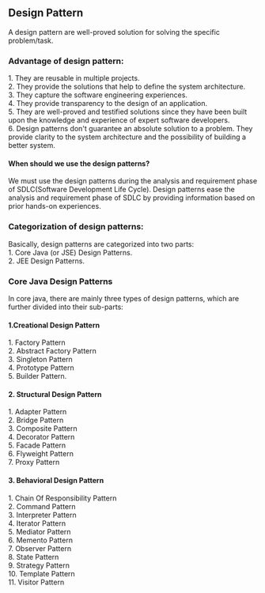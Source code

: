 <h2>Design Pattern</h2>
A design pattern are well-proved solution for solving the specific problem/task.
<h3>Advantage of design pattern:</h3>
1.	They are reusable in multiple projects.<br>
2.	They provide the solutions that help to define the system architecture.<br>
3.	They capture the software engineering experiences.<br>
4.	They provide transparency to the design of an application.<br>
5.	They are well-proved and testified solutions since they have been built upon the knowledge and experience of expert software developers.<br>
6.	Design patterns don't guarantee an absolute solution to a problem. They provide clarity to the system architecture and the possibility of building a better system.
<h4>When should we use the design patterns?</h4>
We must use the design patterns during the analysis and requirement phase of SDLC(Software Development Life Cycle).
Design patterns ease the analysis and requirement phase of SDLC by providing information based on prior hands-on experiences.
<h3>Categorization of design patterns:</h3>
Basically, design patterns are categorized into two parts:<br>
1.	Core Java (or JSE) Design Patterns.<br>
2.	JEE Design Patterns.
<h3>Core Java Design Patterns</h3>
In core java, there are mainly three types of design patterns, which are further divided into their sub-parts:
<h4>1.Creational Design Pattern</h4>
1.	Factory Pattern<br>
2.	Abstract Factory Pattern<br>
3.	Singleton Pattern<br>
4.	Prototype Pattern<br>
5.	Builder Pattern.
<h4>2. Structural Design Pattern</h4>
1.	Adapter Pattern<br>
2.	Bridge Pattern<br>
3.	Composite Pattern<br>
4.	Decorator Pattern<br>
5.	Facade Pattern<br>
6.	Flyweight Pattern<br>
7.	Proxy Pattern
<h4>3. Behavioral Design Pattern</h4>
1.	Chain Of Responsibility Pattern<br>
2.	Command Pattern<br>
3.	Interpreter Pattern<br>
4.	Iterator Pattern<br>
5.	Mediator Pattern<br>
6.	Memento Pattern<br>
7.	Observer Pattern<br>
8.	State Pattern<br>
9.	Strategy Pattern<br>
10.	Template Pattern<br>
11.	Visitor Pattern
